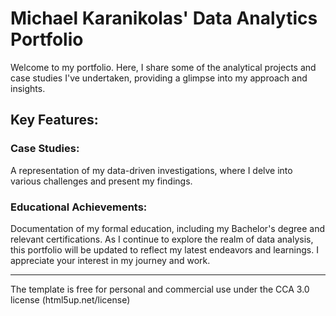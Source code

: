 # Michael Karanikolas' Data Analytics Portfolio
Welcome to my portfolio. Here, I share some of the analytical projects and case studies I've undertaken, providing a glimpse into my approach and insights.

## Key Features:
### Case Studies: 
A representation of my data-driven investigations, where I delve into various challenges and present my findings.
### Educational Achievements: 
Documentation of my formal education, including my Bachelor's degree and relevant certifications.
As I continue to explore the realm of data analysis, this portfolio will be updated to reflect my latest endeavors and learnings. I appreciate your interest in my journey and work.

---
The template is free for personal and commercial use under the CCA 3.0 license (html5up.net/license)
